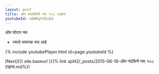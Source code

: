 ```yaml
---
layout: post
title: ओम सतकीर्तये नमः १०८ टाइम्स
youtubeId: uDNRqYUExEA
---
```

 
 
 ओम घोराय नमः  
 
 -  ज्याचे भयानक रूप आहे 
 
  
 
  
 
 
 
 
 
 


{% include youtubePlayer.html id=page.youtubeId %}
 
[Next]({{ site.baseurl }}{% link  split2/_posts/2015-06-16-ओम नंदकिणे नमः १०८ टाइम्स.md%})
 
